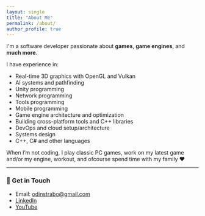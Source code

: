 ```yaml
---
layout: single
title: "About Me"
permalink: /about/
author_profile: true
---
```


I'm a software developer passionate about **games**, **game engines**, and **much more**.   

I have experience in:
- Real-time 3D graphics with OpenGL and Vulkan
- AI systems and pathfinding
- Unity programming
- Network programming
- Tools programming
- Mobile programming
- Game engine architecture and optimization
- Building cross-platform tools and C++ libraries
- DevOps and cloud setup/architecture
- Systems design
- C++, C# and other languages

When I’m not coding, I play classic PC games, work on my latest game and/or my engine, workout, and ofcourse spend time with my family ♥️

---

### 🔗 Get in Touch

- <i class="fas fa-envelope"></i> Email: [odinstrabo@gmail.com](mailto:odinstrabo@gmail.com)  
- <i class="fab fa-linkedin"></i> [LinkedIn](https://www.linkedin.com/in/odin-strabo-jensen/)  
- <i class="fab fa-youtube"></i> [YouTube](https://www.youtube.com/@odinstrabojensen)  
